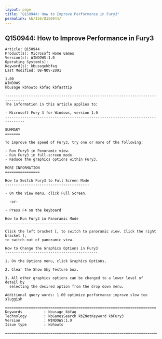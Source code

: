 ```yaml
---
layout: page
title: "Q150944: How to Improve Performance in Fury3"
permalink: kb/150/Q150944/
---
```


## Q150944: How to Improve Performance in Fury3

	Article: Q150944
	Product(s): Microsoft Home Games
	Version(s): WINDOWS:1.0
	Operating System(s): 
	Keyword(s): kbusagekbfaq
	Last Modified: 08-NOV-2001
	
	1.00
	WINDOWS
	kbusage kbhowto kbfaq kbfasttip
	
	-------------------------------------------------------------------------------
	The information in this article applies to:
	
	- Microsoft Fury 3 for Windows, version 1.0 
	-------------------------------------------------------------------------------
	
	SUMMARY
	=======
	
	To improve the speed of Fury3, try one or more of the following:
	
	- Run Fury3 in Panoramic view.
	- Run Fury3 in full-screen mode.
	- Reduce the graphics options within Fury3.
	
	MORE INFORMATION
	================
	
	How to Switch Fury3 to Full Screen Mode
	---------------------------------------
	
	- On the View menu, click Full Screen.
	
	  -or-
	
	- Press F4 on the keyboard
	
	How to Run Fury3 in Panoramic Mode
	----------------------------------
	
	Click the left bracket [, to switch to panoramic view. Click the right bracket ],
	to switch out of panoramic view.
	
	How to Change the Graphics Options in Fury3
	-------------------------------------------
	
	1. On the Options menu, click Graphics Options.
	
	2. Clear the Show Sky Texture box.
	
	3. All other graphics options can be changed to a lower level of detail by
	  selecting the desired option from the drop down menu.
	
	Additional query words: 1.00 optimize performance improve slow too sluggish
	
	======================================================================
	Keywords          : kbusage kbfaq
	Technology        : kbGamesSearch kbZNotKeyword kbFury3
	Version           : WINDOWS:1.0
	Issue type        : kbhowto
	
	=============================================================================
	
